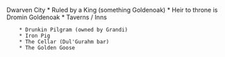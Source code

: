 Dwarven City
	* Ruled by a King (something Goldenoak)
	* Heir to throne is Dromin Goldenoak
	* Taverns / Inns

		* Drunkin Pilgram (owned by Grandi)
		* Iron Pig
		* The Cellar (Dul'Gurahm bar)
		* The Golden Goose

